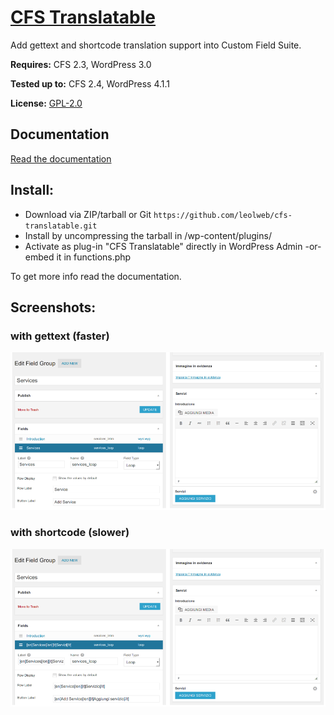 # [CFS Translatable](https://github.com/leolweb/cfs-translatable/)

Add gettext and shortcode translation support into Custom Field Suite.

__Requires:__ CFS 2.3, WordPress 3.0

__Tested up to:__ CFS 2.4, WordPress 4.1.1

__License:__ [GPL-2.0](http://www.gnu.org/licenses/gpl-2.0.html)

## Documentation
[Read the documentation](https://github.com/leolweb/cfs-translatable/blob/master/DOCS.md)

## Install:

- Download via ZIP/tarball or Git `https://github.com/leolweb/cfs-translatable.git`
- Install by uncompressing the tarball in /wp-content/plugins/
- Activate as plug-in "CFS Translatable" directly in WordPress Admin -or- embed it in functions.php

To get more info read the documentation.


## Screenshots:

### with gettext (faster)
![Screenshot for CFS-Translatable with gettext (faster)](https://github.com/leolweb/cfs-translatable/blob/master/screenshot-1.png "CFS-Translatable with gettext (faster)")

### with shortcode (slower)
![Screenshot for CFS-Translatable with shortcode (slower)](https://github.com/leolweb/cfs-translatable/blob/master/screenshot-2.png "CFS-Translatable with shortcode (slower)")
